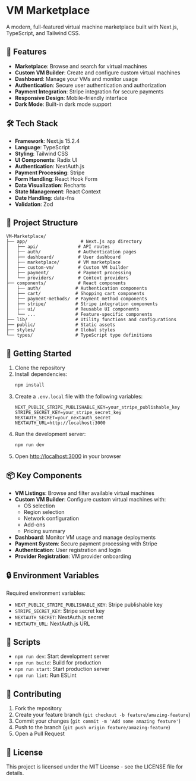 # VM Marketplace

A modern, full-featured virtual machine marketplace built with Next.js, TypeScript, and Tailwind CSS.

## 🚀 Features

- **Marketplace**: Browse and search for virtual machines
- **Custom VM Builder**: Create and configure custom virtual machines
- **Dashboard**: Manage your VMs and monitor usage
- **Authentication**: Secure user authentication and authorization
- **Payment Integration**: Stripe integration for secure payments
- **Responsive Design**: Mobile-friendly interface
- **Dark Mode**: Built-in dark mode support

## 🛠️ Tech Stack

- **Framework**: Next.js 15.2.4
- **Language**: TypeScript
- **Styling**: Tailwind CSS
- **UI Components**: Radix UI
- **Authentication**: NextAuth.js
- **Payment Processing**: Stripe
- **Form Handling**: React Hook Form
- **Data Visualization**: Recharts
- **State Management**: React Context
- **Date Handling**: date-fns
- **Validation**: Zod

## 📁 Project Structure

```
VM-Marketplace/
├── app/                    # Next.js app directory
│   ├── api/               # API routes
│   ├── auth/              # Authentication pages
│   ├── dashboard/         # User dashboard
│   ├── marketplace/       # VM marketplace
│   ├── custom-vm/         # Custom VM builder
│   ├── payment/           # Payment processing
│   └── providers/         # Context providers
├── components/            # React components
│   ├── auth/             # Authentication components
│   ├── cart/             # Shopping cart components
│   ├── payment-methods/  # Payment method components
│   ├── stripe/           # Stripe integration components
│   ├── ui/               # Reusable UI components
│   └── ...               # Feature-specific components
├── lib/                  # Utility functions and configurations
├── public/               # Static assets
├── styles/               # Global styles
└── types/                # TypeScript type definitions
```

## 🚀 Getting Started

1. Clone the repository
2. Install dependencies:
   ```bash
   npm install
   ```
3. Create a `.env.local` file with the following variables:
   ```
   NEXT_PUBLIC_STRIPE_PUBLISHABLE_KEY=your_stripe_publishable_key
   STRIPE_SECRET_KEY=your_stripe_secret_key
   NEXTAUTH_SECRET=your_nextauth_secret
   NEXTAUTH_URL=http://localhost:3000
   ```
4. Run the development server:
   ```bash
   npm run dev
   ```
5. Open [http://localhost:3000](http://localhost:3000) in your browser

## 📦 Key Components

- **VM Listings**: Browse and filter available virtual machines
- **Custom VM Builder**: Configure custom virtual machines with:
  - OS selection
  - Region selection
  - Network configuration
  - Add-ons
  - Pricing summary
- **Dashboard**: Monitor VM usage and manage deployments
- **Payment System**: Secure payment processing with Stripe
- **Authentication**: User registration and login
- **Provider Registration**: VM provider onboarding

## 🔒 Environment Variables

Required environment variables:
- `NEXT_PUBLIC_STRIPE_PUBLISHABLE_KEY`: Stripe publishable key
- `STRIPE_SECRET_KEY`: Stripe secret key
- `NEXTAUTH_SECRET`: NextAuth.js secret
- `NEXTAUTH_URL`: NextAuth.js URL

## 📝 Scripts

- `npm run dev`: Start development server
- `npm run build`: Build for production
- `npm run start`: Start production server
- `npm run lint`: Run ESLint

## 🤝 Contributing

1. Fork the repository
2. Create your feature branch (`git checkout -b feature/amazing-feature`)
3. Commit your changes (`git commit -m 'Add some amazing feature'`)
4. Push to the branch (`git push origin feature/amazing-feature`)
5. Open a Pull Request

## 📄 License

This project is licensed under the MIT License - see the LICENSE file for details.
